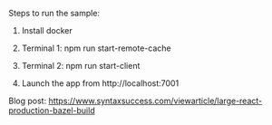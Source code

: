Steps to run the sample:

1) Install docker

2) Terminal 1: npm run start-remote-cache

3) Terminal 2: npm run start-client

4) Launch the app from http://localhost:7001

Blog post: https://www.syntaxsuccess.com/viewarticle/large-react-production-bazel-build
